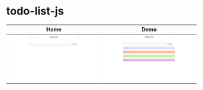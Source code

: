 # todo-list-js

| Home | Demo |
| --- | --- |
| ![App Icon](images/screens1.png) | ![screenshot](images/screens2.png) |


